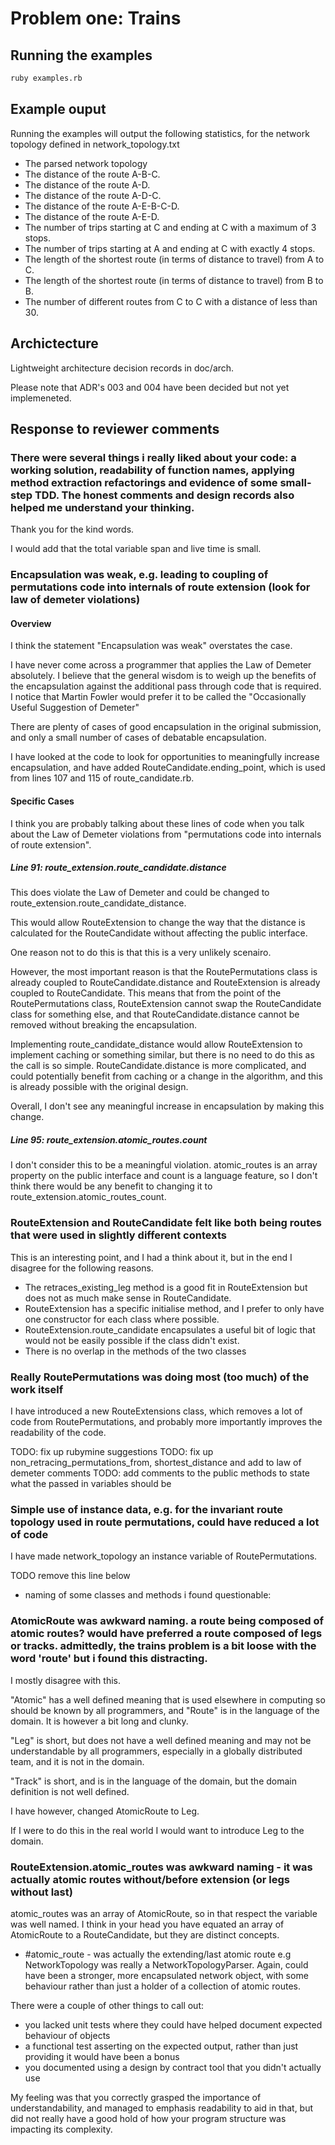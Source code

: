 # Problem one: Trains

## Running the examples

```bash
ruby examples.rb
```
## Example ouput

Running the examples will output the following statistics, for the network topology defined in network_topology.txt

* The parsed network topology
* The distance of the route A-B-C.
* The distance of the route A-D.
* The distance of the route A-D-C.
* The distance of the route A-E-B-C-D.
* The distance of the route A-E-D.
* The number of trips starting at C and ending at C with a maximum of 3 stops.
* The number of trips starting at A and ending at C with exactly 4 stops.
* The length of the shortest route (in terms of distance to travel) from A to C.
* The length of the shortest route (in terms of distance to travel) from B to B.
* The number of different routes from C to C with a distance of less than 30.

## Archictecture

Lightweight architecture decision records in doc/arch.

Please note that ADR's 003 and 004 have been decided but not yet implemeneted.

## Response to reviewer comments

### There were several things i really liked about your code: a working solution, readability of function names, applying method extraction refactorings and evidence of some small-step TDD. The honest comments and design records also helped me understand your thinking.

Thank you for the kind words.

I would add that the total variable span and live time is small.

### Encapsulation was weak, e.g. leading to coupling of permutations code into internals of route extension (look for law of demeter violations)

#### Overview

I think the statement "Encapsulation was weak" overstates the case.

I have never come across a programmer that applies the Law of Demeter absolutely. I believe that the general wisdom is to weigh up the benefits of the encapsulation against the additional pass through code that is required. I notice that Martin Fowler would prefer it to be called the "Occasionally Useful Suggestion of Demeter"

There are plenty of cases of good encapsulation in the original submission, and only a small number of cases of debatable encapsulation.

I have looked at the code to look for opportunities to meaningfully increase encapsulation, and have added RouteCandidate.ending_point, which is used from lines 107 and 115 of route_candidate.rb.

#### Specific Cases

I think you are probably talking about these lines of code when you talk about the Law of Demeter violations from "permutations code into internals of route extension".

##### Line 91: route_extension.route_candidate.distance

This does violate the Law of Demeter and could be changed to route_extension.route_candidate_distance. 

This would allow RouteExtension to change the way that the distance is calculated for the RouteCandidate without affecting the public interface.

One reason not to do this is that this is a very unlikely scenairo.

However, the most important reason is that the RoutePermutations class is already coupled to RouteCandidate.distance and RouteExtension is already coupled to RouteCandidate. This means that from the point of the RoutePermutations class, RouteExtension cannot swap the RouteCandidate class for something else, and that RouteCandidate.distance cannot be removed without breaking the encapsulation. 

Implementing route_candidate_distance would allow RouteExtension to implement caching or something similar, but there is no need to do this as the call is so simple. RouteCandidate.distance is more complicated, and could potentially benefit from caching or a change in the algorithm, and this is already possible with the original design.

Overall, I don't see any meaningful increase in encapsulation by making this change.

##### Line 95: route_extension.atomic_routes.count

I don't consider this to be a meaningful violation. atomic_routes is an array property on the public interface and count is a language feature, so I don't think there would be any benefit to changing it to route_extension.atomic_routes_count.

### RouteExtension and RouteCandidate felt like both being routes that were used in slightly different contexts

This is an interesting point, and I had a think about it, but in the end I disagree for the following reasons.

- The retraces_existing_leg method is a good fit in RouteExtension but does not as much make sense in RouteCandidate. 
- RouteExtension has a specific initialise method, and I prefer to only have one constructor for each class where possible.
- RouteExtension.route_candidate encapsulates a useful bit of logic that would not be easily possible if the class didn't exist.
- There is no overlap in the methods of the two classes

### Really RoutePermutations was doing most (too much) of the work itself

I have introduced a new RouteExtensions class, which removes a lot of code from RoutePermutations, and probably more importantly improves the readability of the code.

TODO: fix up rubymine suggestions
TODO: fix up non_retracing_permutations_from, shortest_distance and add to law of demeter comments
TODO: add comments to the public methods to state what the passed in variables should be

### Simple use of instance data, e.g. for the invariant route topology used in route permutations, could have reduced a lot of code

I have made network_topology an instance variable of RoutePermutations.

TODO remove this line below
- naming of some classes and methods i found questionable:

### AtomicRoute was awkward naming. a route being composed of atomic routes? would have preferred a route composed of legs or tracks. admittedly, the trains problem is a bit loose with the word 'route' but i found this distracting.

I mostly disagree with this. 

"Atomic" has a well defined meaning that is used elsewhere in computing so should be known by all programmers, and "Route" is in the language of the domain. It is however a bit long and clunky.

"Leg" is short, but does not have a well defined meaning and may not be understandable by all programmers, especially in a globally distributed team, and it is not in the domain.

"Track" is short, and is in the language of the domain, but the domain definition is not well defined.

I have however, changed AtomicRoute to Leg. 

If I were to do this in the real world I would want to introduce Leg to the domain.

### RouteExtension.atomic_routes was awkward naming - it was actually atomic routes without/before extension (or legs without last)

atomic_routes was an array of AtomicRoute, so in that respect the variable was well named. I think in your head you have equated an array of AtomicRoute to a RouteCandidate, but they are distinct concepts.

- #atomic_route - was actually the extending/last atomic route
e.g NetworkTopology was really a NetworkTopologyParser. Again, could have been a stronger, more encapsulated network object, with some behaviour rather than just a holder of a collection of atomic routes.

There were a couple of other things to call out:
- you lacked unit tests where they could have helped document expected behaviour of objects
- a functional test asserting on the expected output, rather than just providing it would have been a bonus
- you documented using a design by contract tool that you didn't actually use

My feeling was that you correctly grasped the importance of understandability, and managed to emphasis readability to aid in that, but did not really have a good hold of how your program structure was impacting its complexity.